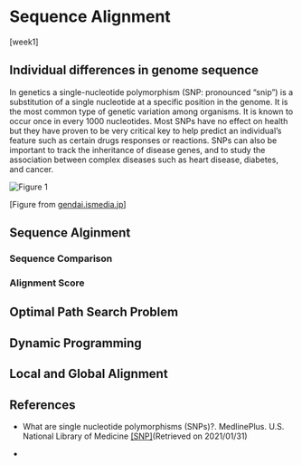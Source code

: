 Sequence Alignment
==================
\[week1\]

## Individual differences in genome sequence

In genetics a single-nucleotide polymorphism (SNP: pronounced “snip”) is a substitution of a single nucleotide at a specific position in the genome. It is the most common type of genetic variation among organisms. It is known to occur once in every 1000 nucleotides. Most SNPs have no effect on health but they have proven to be very critical key to help predict an individual’s feature such as certain drugs responses or reactions. SNPs can also be important to track the inheritance of disease genes, and to study the association between complex diseases such as heart disease, diabetes, and cancer.

![Figure 1](images/cont-1/Picture1-geneexpression.png)

\[Figure from [gendai.ismedia.jp](https://gendai.ismedia.jp/articles/-/56804)\]

## Sequence Alginment
### Sequence Comparison
### Alignment Score

## Optimal Path Search Problem

## Dynamic Programming

## Local and Global Alignment

## References

* What are single nucleotide polymorphisms (SNPs)?. MedlinePlus. U.S. National Library of Medicine [[SNP]](https://medlineplus.gov/genetics/understanding/genomicresearch/snp/)(Retrieved on 2021/01/31)

* 